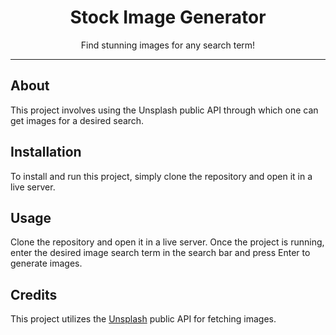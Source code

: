 <div align="center">
  <h1>Stock Image Generator</h1>
  <p>Find stunning images for any search term!</p>
</div>

---

## About

This project involves using the Unsplash public API through which one can get images for a desired search.

## Installation

To install and run this project, simply clone the repository and open it in a live server.

## Usage

Clone the repository and open it in a live server. Once the project is running, enter the desired image search term in the search bar and press Enter to generate images.

## Credits

This project utilizes the [Unsplash](https://unsplash.com/) public API for fetching images.

